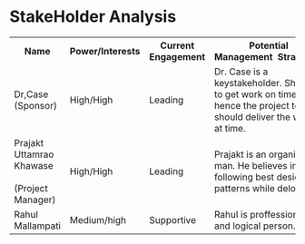 # StakeHolder Analysis

<table>
  <tr>
    <th>Name </th>
    <th>Power/Interests</th>
    <th>Current Engagement</th>
    <th>Potential Management&nbsp;&nbsp;Strategies</th>
  </tr>
  <tr>
    <td>Dr,Case<br>(Sponsor)</td>
    <td>High/High</td>
    <td>Leading</td>
    <td>Dr. Case is a keystakeholder. She likes to get work on time hence the project team should deliver the work at time.</td>
  </tr>
  <tr>
    <td>Prajakt Uttamrao Khawase<br><br>(Project Manager)</td>
    <td>High/High</td>
    <td>Leading</td>
    <td>Prajakt is an organize man. He believes in following best design patterns while deloping.</td>
  </tr>
  <tr>
    <td>Rahul Mallampati</td>
    <td>Medium/high</td>
    <td>Supportive</td>
    <td>Rahul is proffessional and logical person.</td>
  </tr>
</table>
